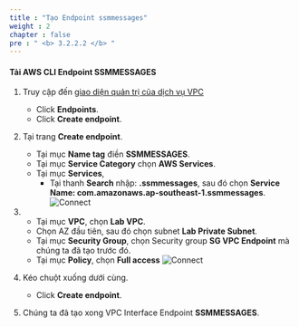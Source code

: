 ```yaml
---
title : "Tạo Endpoint ssmmessages"
weight : 2
chapter : false
pre : " <b> 3.2.2.2 </b> "
---
```



#### Tải AWS CLI Endpoint SSMMESSAGES

1. Truy cập đến [giao diện quản trị của dịch vụ VPC](https://console.aws.amazon.com/vpc/home)
    - Click **Endpoints**.
    - Click **Create endpoint**.
  
2. Tại trang **Create endpoint**.
    - Tại mục **Name tag** điền **SSMMESSAGES**.
    - Tại mục **Service Category** chọn **AWS Services**.
    - Tại mục **Services**,
      - Tại thanh **Search** nhập: **.ssmmessages**, sau đó chọn **Service Name: com.amazonaws.ap-southeast-1.ssmmessages**.
![Connect](/images/2/50.png)

3.  - Tại mục **VPC**, chọn **Lab VPC**.
    - Chọn AZ đầu tiên, sau đó chọn subnet **Lab Private Subnet**.
    - Tại mục **Security Group**, chọn Security group **SG VPC Endpoint** mà chúng ta đã tạo trước đó.
    - Tại mục **Policy**, chọn **Full access**
![Connect](/images/2/51.png)

4. Kéo chuột xuống dưới cùng.
    - Click **Create endpoint**.

5. Chúng ta đã tạo xong VPC Interface Endpoint  **SSMMESSAGES**.
